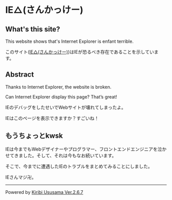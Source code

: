 # IE△(さんかっけー)

## What's this site?

This website shows that's Internet Explorer is enfant terrible.

このサイト([IE△\(さんかっけー\)](https://arm-band.github.io/ieeenande/))はIEが恐るべき存在であることを示しています。

## Abstract

Thanks to Internet Explorer, the website is broken.

Can Internet Explorer display this page? That’s great!

IEのデバッグをしたせいでWebサイトが壊れてしまったよ。

IEはこのページを表示できますか？すごいね！

## もうちょっとkwsk

IEは今までもWebデザイナーやプログラマー、フロントエンドエンジニアを泣かせてきました。そして、それは今もなお続いています。

そこで、今までに遭遇したIEのトラブルをまとめてみることにしました。

IEさんマジ卍。

---

Powered by [Kiribi Ususama Ver.2.6.7](https://github.com/arm-band/kiribi_ususama)